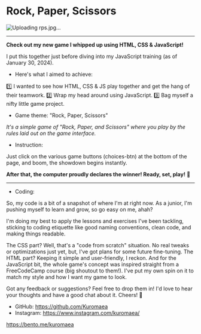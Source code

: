 # Rock, Paper, Scissors

![Uploading rps.jpg…]()

---

**Check out my new game I whipped up using HTML, CSS & JavaScript!**

I put this together just before diving into my JavaScript training (as of January 30, 2024).

- Here's what I aimed to achieve:

1️⃣ I wanted to see how HTML, CSS & JS play together and get the hang of their teamwork.
2️⃣ Wrap my head around using JavaScript.
3️⃣ Bag myself a nifty little game project.

- Game theme: "Rock, Paper, Scissors"

*It's a simple game of "Rock, Paper, and Scissors" where you play by the rules laid out on the game interface.*

- Instruction:

Just click on the various game buttons (choices-btn) at the bottom of the page, and boom, the showdown begins instantly.

**After that, the computer proudly declares the winner! Ready, set, play!** 🚀

---

- Coding:

So, my code is a bit of a snapshot of where I'm at right now. As a junior, I'm pushing myself to learn and grow, so go easy on me, ahah?

I'm doing my best to apply the lessons and exercises I've been tackling, sticking to coding etiquette like good naming conventions, clean code, and making things readable.

The CSS part? Well, that's a "code from scratch" situation. No real tweaks or optimizations just yet, but, I've got plans for some future fine-tuning. The HTML part? Keeping it simple and user-friendly, I reckon. And for the JavaScript bit, the whole game's concept was inspired straight from a FreeCodeCamp course (big shoutout to them!). I've put my own spin on it to match my style and how I want my game to look.

Got any feedback or suggestions? Feel free to drop them in! I'd love to hear your thoughts and have a good chat about it. Cheers! 🚀





- GitHub: https://github.com/Kuromaea
- Instagram: https://www.instagram.com/kuromaea/

https://bento.me/kuromaea

